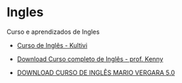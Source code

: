 # Ingles
 Curso e aprendizados de Ingles

 * [Curso de Inglês - Kultivi](https://app.kultivi.com/dashboard/course/ingles/lesson/introducao-e-names)

 * [Download Curso completo de Inglês - prof. Kenny](https://www.terabox.com/portuguese/sharing/link?surl=EiFAP_6FNcPZmkDhB7r8bw)

 * [DOWNLOAD CURSO DE INGLÊS MARIO VERGARA 5.0](https://www.terabox.com/portuguese/sharing/link?surl=E5xorarIMsmQUi151h_Scw)
